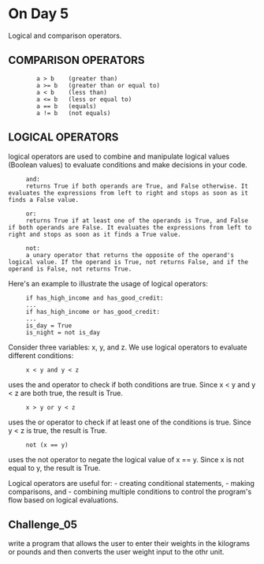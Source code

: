 # On Day 5
Logical and comparison operators.

## COMPARISON OPERATORS
            a > b    (greater than)
            a >= b   (greater than or equal to)
            a < b    (less than)
            a <= b   (less or equal to)
            a == b   (equals)
            a != b   (not equals)

## LOGICAL OPERATORS
logical operators are used to combine and manipulate logical values (Boolean values) to evaluate conditions and make decisions in your code.

         and: 
         returns True if both operands are True, and False otherwise. It evaluates the expressions from left to right and stops as soon as it finds a False value.

         or: 
         returns True if at least one of the operands is True, and False if both operands are False. It evaluates the expressions from left to right and stops as soon as it finds a True value.

         not: 
         a unary operator that returns the opposite of the operand's logical value. If the operand is True, not returns False, and if the operand is False, not returns True.

Here's an example to illustrate the usage of logical operators:

         if has_high_income and has_good_credit: 
         ...
         if has_high_income or has_good_credit: 
         ...
         is_day = True
         is_night = not is_day

Consider three variables: x, y, and z. 
We use logical operators to evaluate different conditions:

         x < y and y < z 

uses the and operator to check if both conditions are true. Since x < y and y < z are both true, the result is True.

         x > y or y < z 

uses the or operator to check if at least one of the conditions is true. Since y < z is true, the result is True.

         not (x == y) 
uses the not operator to negate the logical value of x == y. Since x is not equal to y, the result is True.

Logical operators are useful for:
      - creating conditional statements, 
      - making comparisons, and 
      - combining multiple conditions to control the program's flow based on logical evaluations.

## Challenge_05
write a program that allows the user to enter their weights in the kilograms or pounds and then converts the user weight input to the othr unit.
